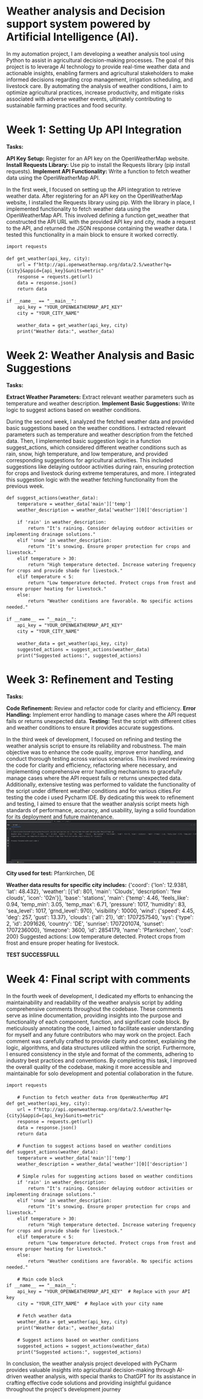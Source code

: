 # Weather analysis and Decision support system powered by Artificial Intelligence (AI).
In my automation project, I am developing a weather analysis tool using Python to assist in agricultural decision-making processes. The goal of this project is to leverage AI technology to provide real-time weather data and actionable insights, enabling farmers and agricultural stakeholders to make informed decisions regarding crop management, irrigation scheduling, and livestock care. By automating the analysis of weather conditions, I aim to optimize agricultural practices, increase productivity, and mitigate risks associated with adverse weather events, ultimately contributing to sustainable farming practices and food security.

# Week 1: Setting Up API Integration
**Tasks:**

**API Key Setup:** Register for an API key on the OpenWeatherMap website.
**Install Requests Library:** Use pip to install the Requests library (pip install requests).
**Implement API Functionality:** Write a function to fetch weather data using the OpenWeatherMap API.

In the first week, I focused on setting up the API integration to retrieve weather data. After registering for an API key on the OpenWeatherMap website, I installed the Requests library using pip. With the library in place, I implemented functionality to fetch weather data using the OpenWeatherMap API. This involved defining a function get_weather that constructed the API URL with the provided API key and city, made a request to the API, and returned the JSON response containing the weather data. I tested this functionality in a main block to ensure it worked correctly.
```
import requests

def get_weather(api_key, city):
    url = f"http://api.openweathermap.org/data/2.5/weather?q={city}&appid={api_key}&units=metric"
    response = requests.get(url)
    data = response.json()
    return data

if __name__ == "__main__":
    api_key = "YOUR_OPENWEATHERMAP_API_KEY"
    city = "YOUR_CITY_NAME"
    
    weather_data = get_weather(api_key, city)
    print("Weather data:", weather_data)
```
# Week 2: Weather Analysis and Basic Suggestions
**Tasks:**

**Extract Weather Parameters:** Extract relevant weather parameters such as temperature and weather description.
**Implement Basic Suggestions:** Write logic to suggest actions based on weather conditions.

During the second week, I analyzed the fetched weather data and provided basic suggestions based on the weather conditions. I extracted relevant parameters such as temperature and weather description from the fetched data. Then, I implemented basic suggestion logic in a function suggest_actions, which considered different weather conditions such as rain, snow, high temperature, and low temperature, and provided corresponding suggestions for agricultural activities. This included suggestions like delaying outdoor activities during rain, ensuring protection for crops and livestock during extreme temperatures, and more. I integrated this suggestion logic with the weather fetching functionality from the previous week.
```
def suggest_actions(weather_data):
    temperature = weather_data['main']['temp']
    weather_description = weather_data['weather'][0]['description']

    if 'rain' in weather_description:
        return "It's raining. Consider delaying outdoor activities or implementing drainage solutions."
    elif 'snow' in weather_description:
        return "It's snowing. Ensure proper protection for crops and livestock."
    elif temperature > 30:
        return "High temperature detected. Increase watering frequency for crops and provide shade for livestock."
    elif temperature < 5:
        return "Low temperature detected. Protect crops from frost and ensure proper heating for livestock."
    else:
        return "Weather conditions are favorable. No specific actions needed."

if __name__ == "__main__":
    api_key = "YOUR_OPENWEATHERMAP_API_KEY"
    city = "YOUR_CITY_NAME"
    
    weather_data = get_weather(api_key, city)
    suggested_actions = suggest_actions(weather_data)
    print("Suggested actions:", suggested_actions)
```
# Week 3: Refinement and Testing
**Tasks:**

**Code Refinement:** Review and refactor code for clarity and efficiency.
**Error Handling:** Implement error handling to manage cases where the API request fails or returns unexpected data.
**Testing:** Test the script with different cities and weather conditions to ensure it provides accurate suggestions.

In the third week of development, I focused on refining and testing the weather analysis script to ensure its reliability and robustness. The main objective was to enhance the code quality, improve error handling, and conduct thorough testing across various scenarios. This involved reviewing the code for clarity and efficiency, refactoring where necessary, and implementing comprehensive error handling mechanisms to gracefully manage cases where the API request fails or returns unexpected data. Additionally, extensive testing was performed to validate the functionality of the script under different weather conditions and for various cities.For testing the code i used Pycharm IDE. By dedicating this week to refinement and testing, I aimed to ensure that the weather analysis script meets high standards of performance, accuracy, and usability, laying a solid foundation for its deployment and future maintenance.
![image](https://github.com/23W-GBAC/Johnbaby.github/blob/4e8a04fa92e7fc6d49b968524c30027b3796ad35/Screenshot%202024-02-06%20232748.png)

**City used for test:** Pfarrkirchen, DE

**Weather data results for specific city includes:** 
{'coord': {'lon': 12.9381, 'lat': 48.432}, 'weather': [{'id': 801, 'main': 'Clouds', 'description': 'few clouds', 'icon': '02n'}], 'base': 'stations', 'main': {'temp': 4.46, 'feels_like': 0.94, 'temp_min': 3.05, 'temp_max': 6.71, 'pressure': 1017, 'humidity': 83, 'sea_level': 1017, 'grnd_level': 970}, 'visibility': 10000, 'wind': {'speed': 4.45, 'deg': 257, 'gust': 13.37}, 'clouds': {'all': 21}, 'dt': 1707257540, 'sys': {'type': 2, 'id': 2091626, 'country': 'DE', 'sunrise': 1707201074, 'sunset': 1707236000}, 'timezone': 3600, 'id': 2854179, 'name': 'Pfarrkirchen', 'cod': 200}
Suggested actions: Low temperature detected. Protect crops from frost and ensure proper heating for livestock.

 **TEST SUCCESSFULL**

# Week 4: Final script with comments
In the fourth week of development, I dedicated my efforts to enhancing the maintainability and readability of the weather analysis script by adding comprehensive comments throughout the codebase. These comments serve as inline documentation, providing insights into the purpose and functionality of each component, function, and significant code block. By meticulously annotating the code, I aimed to facilitate easier understanding for myself and any future contributors who may work on the project. Each comment was carefully crafted to provide clarity and context, explaining the logic, algorithms, and data structures utilized within the script. Furthermore, I ensured consistency in the style and format of the comments, adhering to industry best practices and conventions. By completing this task, I improved the overall quality of the codebase, making it more accessible and maintainable for solo development and potential collaboration in the future.
```
import requests

    # Function to fetch weather data from OpenWeatherMap API
def get_weather(api_key, city):
    url = f"http://api.openweathermap.org/data/2.5/weather?q={city}&appid={api_key}&units=metric"
    response = requests.get(url)
    data = response.json()
    return data

    # Function to suggest actions based on weather conditions
def suggest_actions(weather_data):
    temperature = weather_data['main']['temp']
    weather_description = weather_data['weather'][0]['description']

    # Simple rules for suggesting actions based on weather conditions
    if 'rain' in weather_description:
        return "It's raining. Consider delaying outdoor activities or implementing drainage solutions."
    elif 'snow' in weather_description:
        return "It's snowing. Ensure proper protection for crops and livestock."
    elif temperature > 30:
        return "High temperature detected. Increase watering frequency for crops and provide shade for livestock."
    elif temperature < 5:
        return "Low temperature detected. Protect crops from frost and ensure proper heating for livestock."
    else:
        return "Weather conditions are favorable. No specific actions needed."

    # Main code block
if __name__ == "__main__":
    api_key = "YOUR_OPENWEATHERMAP_API_KEY"  # Replace with your API key
    city = "YOUR_CITY_NAME"  # Replace with your city name
    
    # Fetch weather data
    weather_data = get_weather(api_key, city)
    print("Weather data:", weather_data)
    
    # Suggest actions based on weather conditions
    suggested_actions = suggest_actions(weather_data)
    print("Suggested actions:", suggested_actions)
```


In conclusion, the weather analysis project developed with PyCharm provides valuable insights into agricultural decision-making through AI-driven weather analysis, with special thanks to ChatGPT for its assistance in crafting effective code solutions and providing insightful guidance throughout the project's development journey











